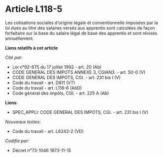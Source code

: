# Article L118-5

Les cotisations sociales d'origine légale et conventionnelle imposées par la loi dues au titre des salaires versés aux
apprentis sont calculées de façon forfaitaire sur la base du salaire légal de base des apprentis et sont révisés
annuellement.

**Liens relatifs à cet article**

_Cité par_:

  - Loi n°92-675 du 17 juillet 1992 - art. 20 (Ab)
  - CODE GENERAL DES IMPOTS ANNEXE 3, CGIAN3. - art. 50-0 (V)
  - CODE GENERAL DES IMPOTS, CGI. - art. 231 bis I (V)
  - Code du travail - art. D811 (VT)
  - Code du travail - art. L118-6 (AbD)
  - Code général des impôts, CGI. - art. 225 A (Ab)

**Liens**:

  - SPEC_APPLI: CODE GENERAL DES IMPOTS, CGI. - art. 231 bis I (V)

_Nouveaux textes_:

  - Code du travail - art. L6243-2 (VD)

_Codifié par_:

  - Décret n°73-1046 1973-11-15
